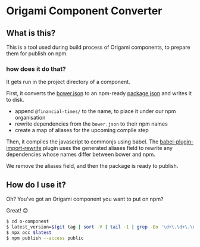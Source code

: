 # Origami Component Converter

## What is this?

This is a tool used during build process of Origami components, to prepare them for publish on npm.

### how does it do that?

It gets run in the project directory of a component.

First, it converts the [bower.json](https://github.com/bower/spec/blob/59c8f0e8f8444cbdd71a091919d28d0fa29d56fe/json.md) to an npm-ready [package.json](https://docs.npmjs.com/files/package.json) and writes it to disk.

* append `@financial-times/` to the name, to place it under our npm organisation
* rewrite dependencies from the `bower.json` to their npm names
* create a map of aliases for the upcoming compile step

Then, it compiles the javascript to commonjs using babel. The [babel-plugin-import-rewrite](./lib/babel-plugin-import-rewrite.js) plugin uses the generated aliases field to rewrite any dependencies whose names differ between bower and npm.

We remove the aliases field, and then the package is ready to publish.

## How do I use it?

Oh? You've got an Origami component you want to put on npm?

Great! 😊

```sh
$ cd o-component
$ latest_version=$(git tag | sort -V | tail -1 | grep -Eo '\d+\.\d+\.\d+')
$ npx occ $latest
$ npm publish --access public
```
